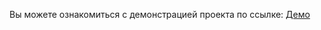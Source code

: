 Вы можете ознакомиться с демонстрацией проекта по ссылке: 
[Демо](https://nestlir.github.io/mesto-project-ff/)
